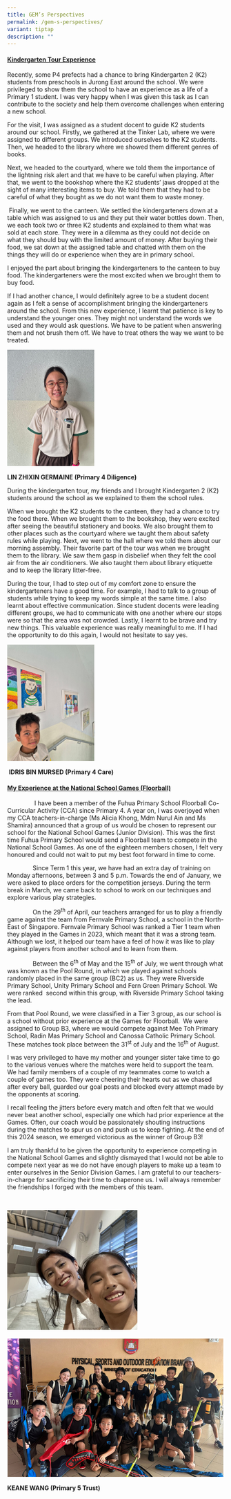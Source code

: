 ```yaml
---
title: GEM’s Perspectives
permalink: /gem-s-perspectives/
variant: tiptap
description: ""
---
```

<h4><strong><u>Kindergarten Tour Experience</u></strong></h4>
<p>Recently, some P4 prefects had a chance to bring Kindergarten 2 (K2) students
from preschools in Jurong East around the school. We were privileged to
show them the school to have an experience as a life of a Primary 1 student.&nbsp;I
was very happy when I was given this task as I can contribute to the society
and help them overcome challenges when entering a new school.&nbsp;</p>
<p>For the visit, I was assigned as a student docent to guide K2 students
around our school. Firstly, we gathered at the Tinker Lab, where we were
assigned to different groups. We introduced ourselves to the K2 students.
Then, we headed to the library where we showed them different genres of
books.</p>
<p>Next, we headed to the courtyard, where we told them the importance of
the lightning risk alert and that we have to be careful when playing. After
that, we went to the bookshop where the K2 students’ jaws dropped at the
sight of many interesting items to buy. We told them that they had to be
careful of what they bought as we do not want them to waste money.</p>
<p>&nbsp;Finally, we went to the canteen. We settled the kindergarteners
down at a table which was assigned to us and they put their water bottles
down. Then, we each took two or three K2 students and explained to them
what was sold at each store. They were in a dilemma as they could not decide
on what they should buy with the limited amount of money. After buying
their food, we sat down at the assigned table and chatted with them on
the things they will do or experience when they are in primary school.</p>
<p>I enjoyed the part about bringing the kindergarteners to the canteen to
buy food. The kindergarteners were the most excited when we brought them
to buy food.</p>
<p>If I had another chance, I would definitely agree to be a student docent
again as I felt a sense of accomplishment bringing the kindergarteners
around the school. From this new experience, I learnt that patience is
key to understand the younger ones. They might not understand the words
we used and they would ask questions. We have to be patient when answering
them and not brush them off. We have to treat others the way we want to
be treated.</p>
<p></p>
<div class="isomer-image-wrapper">
<img style="width: 40%;" height="auto" width="100%" alt="" src="/images/Highlights/Perspectives/Germaine_Lim_4_Dil.jpg">
</div>
<p><strong>LIN ZHIXIN GERMAINE (Primary 4 Diligence)</strong>
</p>
<p></p>
<p>During the kindergarten tour, my friends and I brought Kindergarten 2
(K2) students around the school as we explained to them the school rules.</p>
<p>When we brought the K2 students to the canteen, they had a chance to try
the food there. When we brought them to the bookshop, they were excited
after seeing the beautiful stationery and books. We also brought them to
other places such as the courtyard where we taught them about safety rules
while playing. Next, we went to the hall where we told them about our morning
assembly. Their favorite part of the tour was when we brought them to the
library. We saw them gasp in disbelief when they felt the cool air from
the air conditioners. We also taught them about library etiquette and to
keep the library litter-free.</p>
<p>During the tour, I had to step out of my comfort zone to ensure the kindergarteners
have a good time. For example, I had to talk to a group of students while
trying to keep my words simple at the same time. I also learnt about effective
communication. Since student docents were leading different groups, we
had to communicate with one another where our stops were so that the area
was not crowded. Lastly, I learnt to be brave and try new things. This
valuable experience was really meaningful to me. If I had the opportunity
to do this again, I would not hesitate to say yes.</p>
<p></p>
<div class="isomer-image-wrapper">
<img style="width: 40%;" height="auto" width="100%" alt="" src="/images/Highlights/Perspectives/Idris_4_Care.jpg">
</div>
<p>&nbsp;<strong>IDRIS BIN MURSED (Primary 4 Care)</strong>
</p>
<h4><strong><u>My Experience at the National School Games (Floorball)</u></strong></h4>
<p>&nbsp;&nbsp; &nbsp; &nbsp; &nbsp; &nbsp; &nbsp; &nbsp; &nbsp;I have been
a member of the Fuhua Primary School Floorball Co-Curricular Activity (CCA)
since Primary 4. A year on, I was overjoyed when my CCA teachers-in-charge
(Ms Alicia Khong, Mdm Nurul Ain and Ms Shamira) announced that a group
of us would be chosen to represent our school for the National School Games
(Junior Division). This was the first time Fuhua Primary School would send
a Floorball team to compete in the National School Games. As one of the
eighteen members chosen, I felt very honoured and could not wait to put
my best foot forward in time to come.</p>
<p>&nbsp;&nbsp;&nbsp;&nbsp;&nbsp;&nbsp;&nbsp;&nbsp;&nbsp;&nbsp;&nbsp;&nbsp;&nbsp;&nbsp;
Since Term 1 this year, we have had an extra day of training on Monday
afternoons, between 3 and 5 p.m. Towards the end of January, we were asked
to place orders for the competition jerseys. During the term break in March,
we came back to school to work on our techniques and explore various play
strategies.</p>
<p>&nbsp;&nbsp;&nbsp;&nbsp;&nbsp;&nbsp;&nbsp;&nbsp;&nbsp;&nbsp;&nbsp;&nbsp;&nbsp;&nbsp;
On the 29<sup>th</sup> of April, our teachers arranged for us to play a
friendly game against the team from Fernvale Primary School, a school in
the North-East of Singapore. Fernvale Primary School was ranked a Tier
1 team when they played in the Games in 2023, which meant that it was a
strong team. Although we lost, it helped our team have a feel of how it
was like to play against players from another school and to learn from
them.</p>
<p>&nbsp;&nbsp;&nbsp;&nbsp;&nbsp;&nbsp;&nbsp;&nbsp;&nbsp;&nbsp;&nbsp;&nbsp;&nbsp;&nbsp;
Between the 6<sup>th</sup> of May and the 15<sup>th</sup> of July, we went
through what was known as the Pool Round, in which we played against schools
randomly placed in the same group (BC2) as us. They were Riverside Primary
School, Unity Primary School and Fern Green Primary School. We were ranked
&nbsp;second within this group, with Riverside Primary School taking the
lead.</p>
<p>From that Pool Round, we were classified in a Tier 3 group, as our school
is a school without prior experience at the Games for Floorball.&nbsp;
We were assigned to Group B3, where we would compete against Mee Toh Primary
School, Radin Mas Primary School and Canossa Catholic Primary School. These
matches took place between the 31<sup>st</sup> of July and the 16<sup>th</sup> of
August.</p>
<p>I was very privileged to have my mother and younger sister take time to
go to the various venues where the matches were held to support the team.
We had family members of a couple of my teammates come to watch a couple
of games too. They were cheering their hearts out as we chased after every
ball, guarded our goal posts and blocked every attempt made by the opponents
at scoring.</p>
<p>I recall feeling the jitters before every match and often felt that we
would never beat another school, especially one which had prior experience
at the Games. Often, our coach would be passionately shouting instructions
during the matches to spur us on and push us to keep fighting. At the end
of this 2024 season, we emerged victorious as the winner of Group B3!</p>
<p>I am truly thankful to be given the opportunity to experience competing
in the National School Games and slightly dismayed that I would not be
able to compete next year as we do not have enough players to make up a
team to enter ourselves in the Senior Division Games. I am grateful to
our teachers-in-charge for sacrificing their time to chaperone us. I will
always remember the friendships I forged with the members of this team.</p>
<p>&nbsp;</p>
<div class="isomer-image-wrapper">
<img style="width: 60%;" height="auto" width="100%" alt="" src="/images/Highlights/Perspectives/Floorball_3.png">
</div>
<p></p>
<div class="isomer-image-wrapper">
<img style="width: 100%" height="auto" width="100%" alt="" src="/images/Highlights/Perspectives/Floorball_1.png">
</div>
<p><strong>KEANE WANG (Primary 5 Trust)</strong>
</p>
<p></p>
<p>&nbsp;</p>